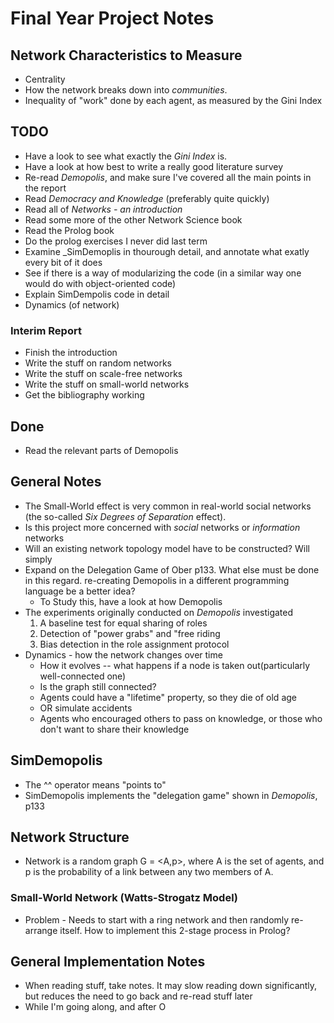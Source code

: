 # Final Year Project Notes

## Network Characteristics to Measure
- Centrality
- How the network breaks down into _communities_.
- Inequality of "work" done by each agent, as measured by the Gini Index


## TODO
- Have a look to see what exactly the _Gini Index_ is.
- Have a look at how best to write a really good literature survey
- Re-read _Demopolis_, and make sure I've covered all the main points 
in the report
- Read _Democracy and Knowledge_ (preferably quite quickly)
- Read all of _Networks - an introduction_
- Read some more of the other Network Science book
- Read the Prolog book
- Do the prolog exercises I never did last term
- Examine _SimDemoplis in thourough detail, and annotate what exatly every bit of it does
- See if there is a way of modularizing the code (in a similar way one would do with object-oriented code)
- Explain SimDempolis code in detail
- Dynamics (of network)

### Interim Report
- Finish the introduction
- Write the stuff on random networks
- Write the stuff on scale-free networks
- Write the stuff on small-world networks
- Get the bibliography working

## Done
- Read the relevant parts of Demopolis

## General Notes
- The Small-World effect is very common in real-world social networks (the 
so-called _Six Degrees of Separation_ effect).
- Is this project more concerned with _social_ networks or _information_ networks
- Will an existing network topology model have to be constructed? Will simply 
- Expand on the Delegation Game of Ober p133. What else must be done in this regard.
re-creating Demopolis in a different programming language be a better idea?
  - To Study this, have a look at how Demopolis
- The experiments originally conducted on _Demopolis_ investigated 
  1. A baseline test for equal sharing of roles
  2. Detection of "power grabs" and "free riding
  3. Bias detection in the role assignment protocol
- Dynamics - how the network changes over time
  - How it evolves
  -- what happens if a node is taken out(particularly well-connected one)
  - Is the graph still connected? 
  - Agents could have a "lifetime" property, so they die of old age
  - OR simulate accidents
  - Agents who encouraged others to pass on knowledge, or those who don't want to share their knowledge

  
## SimDemopolis
- The ^^ operator means "points to"
- SimDemopolis implements the "delegation game" shown in _Demopolis_, p133

## Network Structure
- Network is a random graph G = <A,p>, where A is the set of agents, and p is the probability of a link between any two members of A.

### Small-World Network (Watts-Strogatz Model)
- Problem - Needs to start with a ring network and then randomly re-arrange itself. How to implement this 2-stage process in Prolog?

## General Implementation Notes
- When reading stuff, take notes. It may slow reading down significantly, 
but reduces the need to go back and re-read stuff later
- While I'm going along, and after O